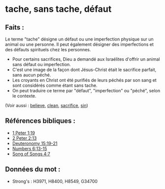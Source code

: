 # tache, sans tache, défaut

## Faits :

Le terme "tache" désigne un défaut ou une imperfection physique sur un animal ou une personne. Il peut également désigner des imperfections et des défauts spirituels chez les personnes.

* Pour certains sacrifices, Dieu a demandé aux Israélites d'offrir un animal sans défaut ou imperfection.
* C'est une image de la façon dont Jésus-Christ était le sacrifice parfait, sans aucun péché.
* Les croyants en Christ ont été purifiés de leurs péchés par son sang et sont considérés comme étant sans tache.
* On peut traduire ce terme par "défaut", "imperfection" ou "péché", selon le contexte.

(Voir aussi : [believe](../kt/believe.md), [clean](../kt/clean.md), [sacrifice](../other/sacrifice.md), [sin](../kt/sin.md))

## Références bibliques :

* [1 Peter 1:19](rc://en/tn/help/1pe/01/19)
* [2 Peter 2:13](rc://en/tn/help/2pe/02/13)
* [Deuteronomy 15:19-21](rc://en/tn/help/deu/15/19)
* [Numbers 6:13-15](rc://en/tn/help/num/06/13)
* [Song of Songs 4:7](rc://en/tn/help/sng/04/07)

## Données du mot :

* Strong's : H3971, H8400, H8549, G34700
